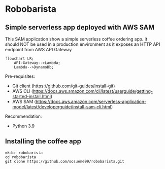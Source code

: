 # Robobarista

## Simple serverless app deployed with AWS SAM

This SAM application show a simple serverless coffee ordering app.
It should NOT be used in a production environment as it exposes an HTTP API endpoint from AWS API Gateway

```mermaid
flowchart LR;
    API-Gateway-->Lambda;
    Lambda-->DynamoDb;
```

Pre-requisites:
- Git client (https://github.com/git-guides/install-git)
- AWS CLI (https://docs.aws.amazon.com/cli/latest/userguide/getting-started-install.html)
- AWS SAM (https://docs.aws.amazon.com/serverless-application-model/latest/developerguide/install-sam-cli.html)

Recommendation:
- Python 3.9


## Installing the coffee app

    mkdir robobarista
    cd robobarista
    git clone https://github.com/sosueme99/robobarista.git


